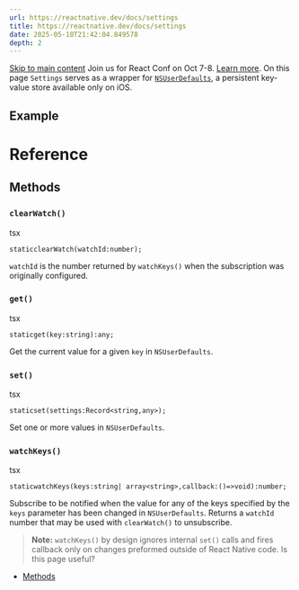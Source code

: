 ```yaml
---
url: https://reactnative.dev/docs/settings
title: https://reactnative.dev/docs/settings
date: 2025-05-10T21:42:04.849578
depth: 2
---
```


[Skip to main content](https://reactnative.dev/docs/settings#__docusaurus_skipToContent_fallback)
Join us for React Conf on Oct 7-8. [Learn more](https://conf.react.dev).
On this page
`Settings` serves as a wrapper for [`NSUserDefaults`](https://developer.apple.com/documentation/foundation/nsuserdefaults), a persistent key-value store available only on iOS.
## Example[​](https://reactnative.dev/docs/settings#example "Direct link to Example")
# Reference
## Methods[​](https://reactnative.dev/docs/settings#methods "Direct link to Methods")
### `clearWatch()`[​](https://reactnative.dev/docs/settings#clearwatch "Direct link to clearwatch")
tsx
```
staticclearWatch(watchId:number);
```

`watchId` is the number returned by `watchKeys()` when the subscription was originally configured.
### `get()`[​](https://reactnative.dev/docs/settings#get "Direct link to get")
tsx
```
staticget(key:string):any;
```

Get the current value for a given `key` in `NSUserDefaults`.
### `set()`[​](https://reactnative.dev/docs/settings#set "Direct link to set")
tsx
```
staticset(settings:Record<string,any>);
```

Set one or more values in `NSUserDefaults`.
### `watchKeys()`[​](https://reactnative.dev/docs/settings#watchkeys "Direct link to watchkeys")
tsx
```
staticwatchKeys(keys:string| array<string>,callback:()=>void):number;
```

Subscribe to be notified when the value for any of the keys specified by the `keys` parameter has been changed in `NSUserDefaults`. Returns a `watchId` number that may be used with `clearWatch()` to unsubscribe.
> **Note:** `watchKeys()` by design ignores internal `set()` calls and fires callback only on changes preformed outside of React Native code.
Is this page useful?
  * [Methods](https://reactnative.dev/docs/settings#methods)




